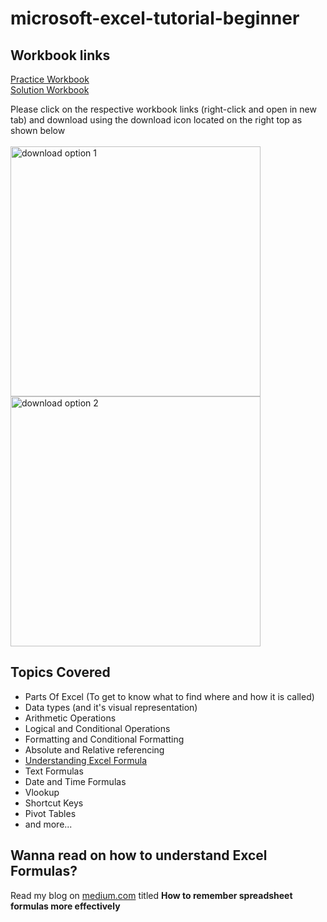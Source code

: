 # microsoft-excel-tutorial-beginner

## Workbook links
[Practice Workbook](https://github.com/AmuthesWaran/microsoft-excel-tutorial-beginner/blob/main/excel-beginner-tutorial_workout.xlsx) <br>
[Solution Workbook](https://github.com/AmuthesWaran/microsoft-excel-tutorial-beginner/blob/main/excel-beginner-tutorial_solution.xlsx)

Please click on the respective workbook links (right-click and open in new tab) and download using the download icon located on the right top as shown below
<br>
<br>
<img src="https://github.com/AmuthesWaran/microsoft-excel-tutorial-beginner/assets/79437368/bc67f368-51fe-4518-af0a-59f33963b01b" alt="download option 1" width="400"/> <br>
<img src="https://github.com/AmuthesWaran/microsoft-excel-tutorial-beginner/assets/79437368/9e9a4d50-8835-4aad-a96d-e7091fcce9f9" alt="download option 2" width="400"/>
<br>

## Topics Covered
* Parts Of Excel (To get to know what to find where and how it is called) 
* Data types (and it's visual representation)
* Arithmetic Operations
* Logical and Conditional Operations
* Formatting and Conditional Formatting
* Absolute and Relative referencing
* <a href="https://medium.com/@amutheswaran/how-to-remember-spreadsheet-formulas-more-effectively-c4cafe29629" target="_blank">Understanding Excel Formula</a>
* Text Formulas
* Date and Time Formulas
* Vlookup
* Shortcut Keys
* Pivot Tables
* and more...
  <br>
## Wanna read on how to understand Excel Formulas?
Read my blog on <a href="https://medium.com/@amutheswaran/how-to-remember-spreadsheet-formulas-more-effectively-c4cafe29629" target="_blank">medium.com</a> titled <b>How to remember spreadsheet formulas more effectively</b>
